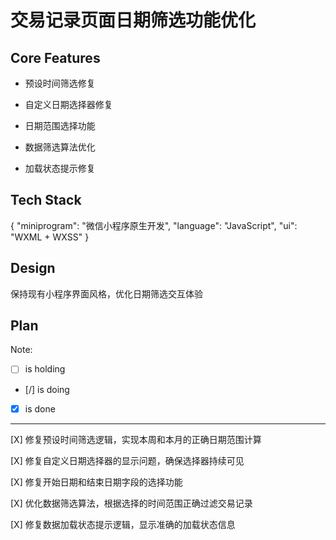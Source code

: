 # 交易记录页面日期筛选功能优化

## Core Features

- 预设时间筛选修复

- 自定义日期选择器修复

- 日期范围选择功能

- 数据筛选算法优化

- 加载状态提示修复

## Tech Stack

{
  "miniprogram": "微信小程序原生开发",
  "language": "JavaScript",
  "ui": "WXML + WXSS"
}

## Design

保持现有小程序界面风格，优化日期筛选交互体验

## Plan

Note: 

- [ ] is holding
- [/] is doing
- [X] is done

---

[X] 修复预设时间筛选逻辑，实现本周和本月的正确日期范围计算

[X] 修复自定义日期选择器的显示问题，确保选择器持续可见

[X] 修复开始日期和结束日期字段的选择功能

[X] 优化数据筛选算法，根据选择的时间范围正确过滤交易记录

[X] 修复数据加载状态提示逻辑，显示准确的加载状态信息
